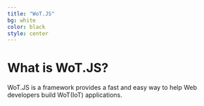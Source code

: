 ```yaml
---
title: "WoT.JS"
bg: white
color: black
style: center
---
```


# What is WoT.JS?
WoT.JS is a framework provides a fast and easy way to help Web developers build WoT(IoT) applications.
